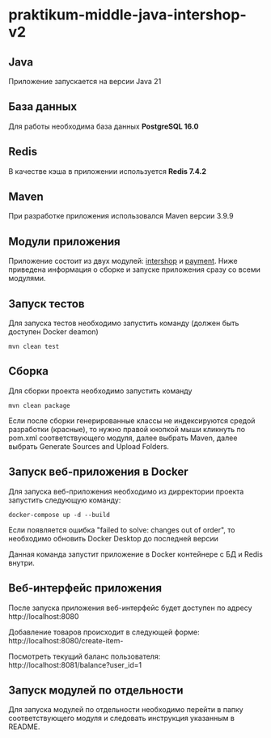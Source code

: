 # praktikum-middle-java-intershop-v2

## Java
Приложение запускается на версии Java 21

## База данных
Для работы необходима база данных **PostgreSQL 16.0**

## Redis
В качестве кэша в приложении используется **Redis 7.4.2**

## Maven
При разработке приложения использовался Maven версии 3.9.9

## Модули приложения
Приложение состоит из двух модулей: [intershop](intershop) и [payment](payment). Ниже приведена информация о сборке и запуске приложения сразу со всеми модулями.

## Запуск тестов
Для запуска тестов необходимо запустить команду (должен быть доступен Docker deamon)
```
mvn clean test
```

## Сборка
Для сборки проекта необходимо запустить команду
```
mvn clean package
```
Если после сборки генерированные классы не индексируются средой разработки (красные), то нужно правой кнопкой мыши кликнуть по pom.xml соответствующего модуля, далее выбрать Maven, далее выбрать Generate Sources and Upload Folders.

## Запуск веб-приложения в Docker
Для запуска веб-приложения необходимо из дирректории проекта запустить следующую команду:

```
docker-compose up -d --build
```
Если появляется ошибка "failed to solve: changes out of order", то необходимо обновить Docker Desktop до последней версии

Данная команда запустит приложение в Docker контейнере с БД и Redis внутри.

## Веб-интерфейс приложения
После запуска приложения веб-интерфейс будет доступен по адресу http://localhost:8080

Добавление товаров происходит в следующей форме: http://localhost:8080/create-item-

Посмотреть текущий баланс пользователя: http://localhost:8081/balance?user_id=1

## Запуск модулей по отдельности
Для запуска модулей по отдельности необходимо перейти в папку соответствующего модуля и следовать инструкция указанным в README.